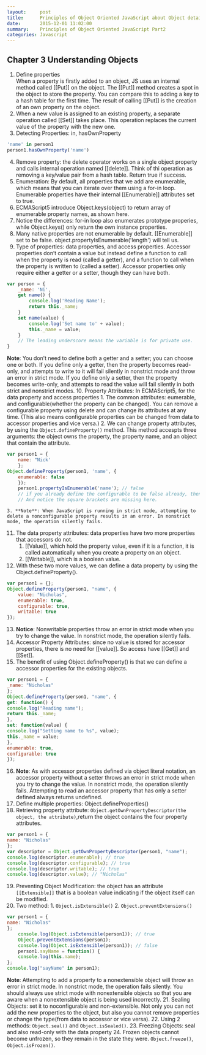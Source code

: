 ```yaml
---
layout:     post
title:      Principles of Object Oriented JavaScript about Object details
date:       2015-12-01 11:02:00
summary:    Principles of Object Oriented JavaScript Part2
categories: Javascript
---
```


## Chapter 3 Understanding Objects
1. Define properties  
    When a property is firstly added to an object, JS uses an internal method called [[Put]] on the object. The [[Put]] method creates a spot in the object to store the property. You can compare this to adding a key to a hash table for the first time. The result of calling [[Put]] is the creation of an own property on the object. 
2. When a new value is assigned to an existing property, a separate operation called [[Set]] takes place. This operation replaces the current value of the property with the new one.
3. Detecting Properties: in, hasOwnProperty  

```js
'name' in person1
person1.hasOwnProperty('name')
```
4. Remove property: the delete operator works on a single object property and calls internal operation named [[delete]]. Think of thi operation as removing a key/value pair from a hash table. Return true if success.
5. Enumeration: By default, all properties that we add are enumerable, which means that you can iterate over them using a for-in loop. Enumerable properties have their internal [[Enumerable]] attributes set to true. 
6. ECMAScript5 introduce Object.keys(object) to return array of enumerable property names, as shown here.
7. Notice the differences: for-in loop also enumerates prototype properies, while Object.keys() only return the own instance properties.
8. Many native properties are not enumerable by default. [[Enumerable]] set to be false. object.propertyIsEnumerable('length') will tell us.
9. Type of properties: data properties, and access properties. Accessor properties don’t contain a value but instead define a function to call when the property is read (called a getter), and a function to call when the property is written to (called a setter). Accessor properties only require either a getter or a setter, though they can have both.

```js
var person = {
    _name: 'Ni',
    get name() {
        console.log('Reading Name');
        return this._name;
    } 
    set name(value) {
        console.log('Set name to' + value);
        this._name = value;
    }
    // The leading underscore means the variable is for private use.
}
```
**Note**:
You don’t need to define both a getter and a setter; you can choose one or both. If you define only a getter, then the property becomes read-only, and attempts to write to it will fail silently in nonstrict mode and throw an error in strict mode. If you define only a setter, then the property becomes write-only, and attempts to read the value will fail silently in both strict and nonstrict modes.
10. Property Attributes: In ECMAScript5, for the data property and access properties
    1. The common attributes: eumerable, and configurable(whether the property can be changed). You can remove a configurable property using delete and can change its attributes at any time. (This also means configurable properties can be changed from data to accessor properties and vice versa.)
    2. We can change property attributes, by using the `Object.defineProperty()` method. This method accespts three arguments: the object owns the property, the property name, and an object that contain the attribute.

```js
var person1 = {
    name: "Nick'
    };
Object.defineProperty(person1, 'name', {
    enumerable: false
    });
    person1.propertyIsEnumerable('name'); // false
    // if you already define the configurable to be false already, then you cannot change it back.
    // And notice the square brackets are missing here.
```
    3. **Note**: When JavaScript is running in strict mode, attempting to delete a nonconfigurable property results in an error. In nonstrict mode, the operation silently fails.
11. The data property attributes: data properties have two more properties that accessors do not.
    1. [[Value]], which hold the property value, even if it is a function, it is called automatically when you create a property on an object.
    2. [[Writable]], which is a boolean value.
12. With these two more values, we can define a data property by using the Object.defineProperty().

```js
var person1 = {};
Object.defineProperty(person1, "name", {
    value: "Nicholas",
    enumerable: true,
    configurable: true,
    writable: true
});
```
13. **Notice**: Nonwritable properties throw an error in strict mode when you try to change the value. In nonstrict mode, the operation silently fails.
14. Accessor Property Attributes: since no value is stored for accessor properties, there is no need for [[value]]. So access have [[Get]] and [[Set]]. 
15. The benefit of using Object.defineProperty() is that we can define a accessor properties for the existing objects.

```js
var person1 = {
_name: "Nicholas"
};
Object.defineProperty(person1, "name", {
get: function() {
console.log("Reading name");
return this._name;
},
set: function(value) {
console.log("Setting name to %s", value);
this._name = value;
},
enumerable: true,
configurable: true
});
```
16. **Note**: As with accessor properties defined via object literal notation, an accessor property without a setter throws an error in strict mode when you try to change the value. In nonstrict mode, the operation silently fails. Attempting to read an accessor property that has only a setter defined always returns undefined.
17. Define multiple properties: Object.defineProperties()
18. Retrieving property attribute: `Object.getOwnPropertyDescriptor(the object, the attribute)`,return the object contains the four property attributes.

```js
var person1 = {
name: "Nicholas"
};
var descriptor = Object.getOwnPropertyDescriptor(person1, "name");
console.log(descriptor.enumerable); // true
console.log(descriptor.configurable); // true
console.log(descriptor.writable); // true
console.log(descriptor.value); // "Nicholas"
```
19. Preventing Object Modification: the object has an attribute `[[Extensible]]` that is a boolean value indicating if the object itself can be modified.
20. Two method: 1. `Object.isExtensible()` 2. `Object.preventExtensions()`

```js
var person1 = {
name: "Nicholas"
};
    console.log(Object.isExtensible(person1)); // true
    Object.preventExtensions(person1);
    console.log(Object.isExtensible(person1)); // false
    person1.sayName = function() {
    console.log(this.name);
};
console.log("sayName" in person1);
```
**Note**: Attempting to add a property to a nonextensible object will throw an error in strict mode. In nonstrict mode, the operation fails silently. You should always use strict mode with nonextensible objects so that you are aware when a nonextensible object is being used incorrectly.
21. Sealing Objects: set it to noconfigurable and non-extensible. Not only you can not add the new properties to the object, but also you cannot remove properties or change the type(from data to accessor or vice versa). 
22. Using 2 methods: `Object.seal()` and `Object.isSealed()`.
23. Freezing Objects: seal and also read-only with the data property
24. Frozen objects cannot become unfrozen, so they remain in the state they were. `Object.freeze()`, `Object.isFrozen()`. 